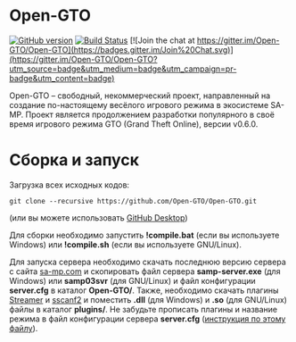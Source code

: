 # Open-GTO

[![GitHub version](https://badge.fury.io/gh/Open-GTO%2FOpen-GTO.svg)](http://badge.fury.io/gh/Open-GTO%2FOpen-GTO)
[![Build Status](https://travis-ci.org/Open-GTO/Open-GTO.svg?branch=master)](https://travis-ci.org/Open-GTO/Open-GTO)
[![Join the chat at https://gitter.im/Open-GTO/Open-GTO](https://badges.gitter.im/Join%20Chat.svg)](https://gitter.im/Open-GTO/Open-GTO?utm_source=badge&utm_medium=badge&utm_campaign=pr-badge&utm_content=badge)

Open-GTO – свободный, некоммерческий проект, направленный на создание по-настоящему весёлого игрового режима в экосистеме SA-MP. Проект является продолжением разработки популярного в своё время игрового режима GTO (Grand Theft Online), версии v0.6.0.

# Сборка и запуск

Загрузка всех исходных кодов:
```
git clone --recursive https://github.com/Open-GTO/Open-GTO.git
```
(или вы можете использовать [GitHub Desktop](https://desktop.github.com/))

Для сборки необходимо запустить **!compile.bat** (если вы используете Windows) или **!compile.sh** (если вы используете GNU/Linux).

Для запуска сервера необходимо скачать последнюю версию сервера с сайта [sa-mp.com](http://sa-mp.com/download.php) и скопировать файл сервера **samp-server.exe** (для Windows) или **samp03svr** (для GNU/Linux) и файл конфигурации **server.cfg** в каталог **Open-GTO/**. Также, необходимо скачать плагины [Streamer](https://github.com/samp-incognito/samp-streamer-plugin/releases) и [sscanf2](http://forum.sa-mp.com/showthread.php?t=570927) и поместить **.dll** (для Windows) и **.so** (для GNU/Linux) файлы в каталог **plugins/**. Не забудьте прописать плагины и название режима в файл конфигурации сервера **server.cfg** ([инструкция по этому файлу](http://wiki.sa-mp.com/wiki/Server.cfg)).
